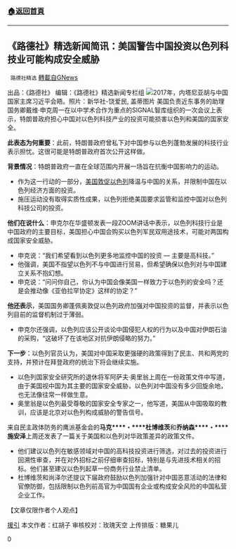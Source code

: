 ###  [:house:返回首頁](https://github.com/ourhimalayas/txt)
---

## 《路德社》精选新闻简讯：美国警告中国投资以色列科技业可能构成安全威胁
` 路德社精选` [轉載自GNews](https://gnews.org/zh-hans/689110/)

出品：《路德社》 编辑：《路德社》精选新闻专栏组
![]()![](https://gnews.org/wp-content/uploads/2020/12/2703.jpg)2017年，内塔尼亚胡与中国国家主席习近平会晤。照片：新华社-饶爱民, 盖蒂图片
美国负责近东事务的助理国务卿戴维·申克周一在以中学术合作为重点的SIGNAL智库组织的一次会议上表示，特朗普政府担心中国对以色列科技产业的投资可能损害以色列和美国的国家安全。

**此表态为何重要**：此前，特朗普政府曾私下对中国参与以色列蓬勃发展的科技行业表示担忧。这很可能是特朗普政府首次公开这样做。

**背景情况**：特朗普政府一直在全球范围内开展一场旨在抗衡中国影响力的运动。

- 作为这一行动的一部分，[美国敦促以色列](https://www.axios.com/pompeo-netanyahu-israel-china-investments-iran-9c1c63ab-73c4-4783-a83d-46c50874c8b1.html)降温与中国的关系，并限制中国在以色列经济方面的投资。
- 施压运动没有取得实质性成果，以色列拒绝美国要求监管和监控中国对以色列科技公司的投资。


**他们在说什么**：申克尔在华盛顿发表一段ZOOM讲话中表示，以色列科技行业是中国政府的主要目标，美国担心中国会购买以色列军民双用途技术，可能对两国构成国家安全威胁。

- 申克说：“我们希望看到以色列更多地监控中国的投资 — 主要是高科技。”
- 他强调，美国不指望以色列不与中国进行贸易，但希望确保以色列对与中国建立关系不抱幻想。
- 申克说：“问问你自己，你认为中国会像美国一样致力于以色列的安全吗？还是会推动像《亚伯拉罕协定》这样的协定？”


**他还表示**，美国国务卿蓬佩奥敦促以色列政府加强对中国投资的监督，并表示以色列目前的监督机制过于薄弱。

- 申克尔还强调，以色列应该公开谈论中国侵犯人权的行为以及中国对伊朗石油的采购，“这破坏了在该地区对抗伊朗侵略的努力。”


**下一步**：以色列官员认为，美国对中国采取更强硬的政策得到了民主、共和两党的支持，并预计在拜登政府的统治下将会继续实施。

- 以色列国家安全研究所的退休将军阿萨夫·奥里翁上周在一份政策文件中写道，由于美国视中国为其主要的国家安全威胁，以色列对中国没有多少回旋余地，也无法像往常一样做生意。
- 奥里翁是以色列最受尊敬的国家安全专家之一，他写道，美国从中国吸取的教训，应该是北京对以色列构成威胁的警告信号。


来自民主政体防务的鹰派基金会的**马克****・****杜博维茨**和**乔纳森****・****施安泽**上周还发表了一篇关于美国和以色列对华政策差异的政策文件。

- 他们建议以色列在敏感领域对中国的高科技投资进行筛选，对过去的投资进行回溯性审查，并在对外招标之前仔细审查招标，特别是与先进技术相关的招标。他们甚至建议以色列起草一份商务行业禁止清单。
- 杜博维茨和尚泽尔还提议下届政府鼓励以色列加强针对中国恶意活动的法律和官僚防御，包括限制以色列前高官为中国国有企业或构成安全风险的中国私营企业工作。


【文章仅限作者个人观点】

[援引](https://www.axios.com/chinese-investment-israeli-tech-1c9dad9e-bbe2-456e-8651-ff7e08bd3f66.html)
本文作者：红胡子
审核校对：玫瑰天空
上传排版：糖果儿

0
